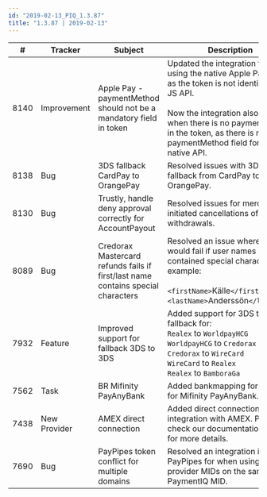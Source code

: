 ```yaml
--- 
id: "2019-02-13_PIQ_1.3.87"
title: "1.3.87 | 2019-02-13"
--- 
```



| #    | Tracker      | Subject                                                                          | Description                                                                                                                                                                                                                                                |
|------|--------------|----------------------------------------------------------------------------------|------------------------------------------------------------------------------------------------------------------------------------------------------------------------------------------------------------------------------------------------------------|
| 8140 | Improvement  | Apple Pay - paymentMethod should not be a mandatory field in token               | Updated the integration for when using the native Apple Pay API, as the token is not identical to the JS API. <br/><br/>Now the integration also works when there is no paymentMethod in the token, as there is no paymentMethod field for the native API. |
| 8138 | Bug          | 3DS fallback CardPay to OrangePay                                                | Resolved issues with 3DS fallback from CardPay to OrangePay.                                                                                                                                                                                               |
| 8130 | Bug          | Trustly, handle deny approval correctly for AccountPayout                        | Resolved issues for merchant initiated cancellations of withdrawals.                                                                                                                                                                                       |
| 8089 | Bug          | Credorax Mastercard refunds fails if first/last name contains special characters | Resolved an issue where refunds would fail if user names contained special characters, for example:<br/><br/> ```<firstName>```Källe```</firstName>```<br/> ```<lastName>```Anderssön```</lastName>```                                                     |
| 7932 | Feature      | Improved support for fallback 3DS to 3DS                                         | Added support for 3DS to 3DS fallback for: <br/>```Realex``` to ```WorldpayHCG```<br/>```WorldpayHCG``` to ```Credorax```<br/> ```Credorax``` to ```WireCard```<br/> ```WireCard``` to ```Realex```<br/> ```Realex``` to ```BamboraGa```<br/>              |
| 7562 | Task         | BR Mifinity PayAnyBank                                                           | Added bankmapping for Brazil for Mifinity PayAnyBank.                                                                                                                                                                                                      |
| 7438 | New Provider | AMEX direct connection                                                           | Added direct connection integration with AMEX. Please check our documentation portal for more details.                                                                                                                                                     |
| 7690 | Bug          | PayPipes token conflict for multiple domains                                     | Resolved an integration issue for PayPipes for when using multiple provider MIDs on the same PaymentIQ MID.                                                                                                                                                |